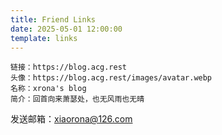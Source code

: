 ```yaml
---
title: Friend Links
date: 2025-05-01 12:00:00
template: links
---
```


```
链接：https://blog.acg.rest
头像：https://blog.acg.rest/images/avatar.webp
名称：xrona's blog
简介：回首向来萧瑟处，也无风雨也无晴
```

发送邮箱：xiaorona@126.com